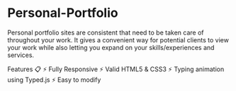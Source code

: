# Personal-Portfolio

Personal portfolio sites are consistent that need to be taken care of throughout your work. It gives a convenient way for potential clients to view your work while also letting you expand on your skills/experiences and services. 

Features 📋
⚡️ Fully Responsive
⚡️ Valid HTML5 & CSS3
⚡️ Typing animation using Typed.js
⚡️ Easy to modify
